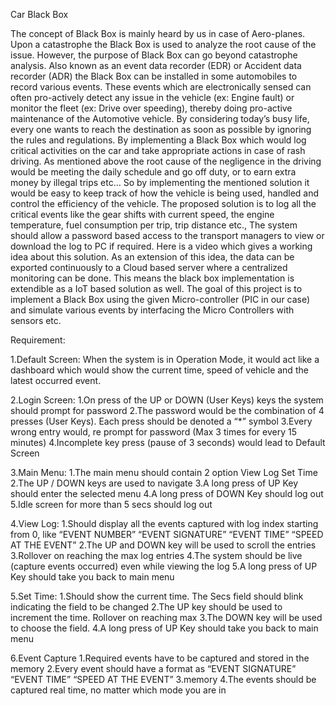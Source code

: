 Car Black Box 

The concept of Black Box is mainly heard by us in case of Aero-planes. Upon a catastrophe the Black Box is used to analyze the root cause of the issue. However, the purpose of Black Box can go beyond catastrophe analysis. Also known as an event data recorder (EDR) or Accident data recorder (ADR) the Black Box can be installed in some automobiles to record various events. These events which are electronically sensed can often pro-actively detect any issue in the vehicle (ex: Engine fault) or monitor the fleet (ex: Drive over speeding), thereby doing pro-active maintenance of the Automotive vehicle.
By considering today’s busy life, every one wants to reach the destination as soon as possible by ignoring the rules and regulations. By implementing a Black Box which would log critical activities on the car and take appropriate actions in case of rash driving. As mentioned above the root cause of the negligence in the driving would be meeting the daily schedule and go off duty, or to earn extra money by illegal trips etc… So by implementing the mentioned solution it would be easy to keep track of how the vehicle is being used, handled and control the efficiency of the vehicle.
The proposed solution is to log all the critical events like the gear shifts with current speed, the engine temperature, fuel consumption per trip, trip distance etc., The system should allow a password based access to the transport managers to view or download the log to PC if required. Here is a video which gives a working idea about this solution.
As an extension of this idea, the data can be exported continuously to a Cloud based server where a centralized monitoring can be done. This means the black box implementation is extendible as a IoT based solution as well. The goal of this project is to implement a Black Box using the given Micro-controller (PIC in our case) and simulate various events by interfacing the Micro Controllers with sensors etc.

Requirement:

1.Default Screen:
  When the system is in Operation Mode, it would act like a dashboard which 
  would show the current time, speed of vehicle and the latest occurred event.

2.Login Screen:
   1.On press of the UP or DOWN (User Keys) keys the system should prompt for 
     password
   2.The password would be the combination of 4 presses (User Keys).
     Each press should be denoted a “*” symbol
   3.Every wrong entry would, re prompt for password (Max 3 times for every 15 
     minutes)
   4.Incomplete key press (pause of 3 seconds) would lead to Default Screen

3.Main Menu:
  1.The main menu should contain 2 option
     View Log
     Set Time
  2.The UP / DOWN keys are used to navigate
  3.A long press of UP Key should enter the selected menu
  4.A long press of DOWN Key should log out
  5.Idle screen for more than 5 secs should log out  

4.View Log:
  1.Should display all the events captured with log index starting from 0, like
    “EVENT NUMBER” “EVENT SIGNATURE” “EVENT TIME” “SPEED AT THE EVENT”
  2.The UP and DOWN key will be used to scroll the entries
  3.Rollover on reaching the max log entries
  4.The system should be live (capture events occurred) even while viewing the 
    log
  5.A long press of UP Key should take you back to main menu 

5.Set Time:
  1.Should show the current time. The Secs field should blink indicating the 
    field to be changed
  2.The UP key should be used to increment the time. Rollover on reaching max
  3.The DOWN key will be used to choose the field.
  4.A long press of UP Key should take you back to main menu  

 6.Event Capture
   1.Required events have to be captured and stored in the memory
   2.Every event should have a format as
     “EVENT SIGNATURE” “EVENT TIME” “SPEED AT THE EVENT”
   3.memory
   4.The events should be captured real time, no matter which mode you are in  



